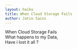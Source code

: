 ```yaml
---
layout: haiku
title: When Cloud Storage Fails
author: Jatin Saini
---
```

 

When Cloud Storage Fails<br>
What happens to my Data,<br>
Have i lost it all ?<br>
